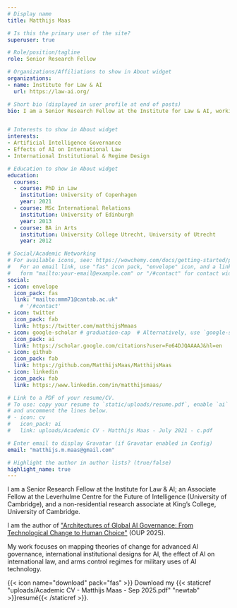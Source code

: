 ```yaml
---
# Display name
title: Matthijs Maas

# Is this the primary user of the site?
superuser: true

# Role/position/tagline
role: Senior Research Fellow

# Organizations/Affiliations to show in About widget
organizations:
- name: Institute for Law & AI 
  url: https://law-ai.org/

# Short bio (displayed in user profile at end of posts)
bio: I am a Senior Research Fellow at the Institute for Law & AI, working on adaptive global governance approaches for AI.  


# Interests to show in About widget
interests:
- Artificial Intelligence Governance
- Effects of AI on International Law
- International Institutional & Regime Design

# Education to show in About widget
education:
  courses:
  - course: PhD in Law 
    institution: University of Copenhagen
    year: 2021
  - course: MSc International Relations
    institution: University of Edinburgh
    year: 2013
  - course: BA in Arts 
    institution: University College Utrecht, University of Utrecht
    year: 2012

# Social/Academic Networking
# For available icons, see: https://wowchemy.com/docs/getting-started/page-builder/#icons
#   For an email link, use "fas" icon pack, "envelope" icon, and a link in the
#   form "mailto:your-email@example.com" or "/#contact" for contact widget.
social:
- icon: envelope
  icon_pack: fas
  link: "mailto:mmm71@cantab.ac.uk"
    # '/#contact'
- icon: twitter
  icon_pack: fab
  link: https://twitter.com/matthijsMmaas
- icon: google-scholar # graduation-cap  # Alternatively, use `google-scholar` icon from `ai` icon pack
  icon_pack: ai
  link: https://scholar.google.com/citations?user=Fe64DJQAAAAJ&hl=en
- icon: github
  icon_pack: fab
  link: https://github.com/MatthijsMaas/MatthijsMaas
- icon: linkedin
  icon_pack: fab
  link: https://www.linkedin.com/in/matthijsmaas/

# Link to a PDF of your resume/CV.
# To use: copy your resume to `static/uploads/resume.pdf`, enable `ai` icons in `params.toml`, 
# and uncomment the lines below.
# - icon: cv
#   icon_pack: ai
#   link: uploads/Academic CV - Matthijs Maas - July 2021 - c.pdf

# Enter email to display Gravatar (if Gravatar enabled in Config)
email: "matthijs.m.maas@gmail.com"

# Highlight the author in author lists? (true/false)
highlight_name: true
---
```


I am a Senior Research Fellow at the Institute for Law & AI; an Associate Fellow at the Leverhulme Centre for the Future of Intelligence (University of Cambridge), and a non-residential research associate at King’s College, University of Cambridge.

I am the author of ["Architectures of Global AI Governance: From Technological Change to Human Choice"](https://global.oup.com/academic/product/architectures-of-global-ai-governance-9780198877837?cc=dk&lang=en&) (OUP 2025).

My work focuses on mapping theories of change for advanced AI governance, international institutional designs for AI, the effect of AI on international law, and arms control regimes for military uses of AI technology.  


{{< icon name="download" pack="fas" >}} Download my {{< staticref "uploads/Academic CV - Matthijs Maas - Sep 2025.pdf" "newtab" >}}resumé{{< /staticref >}}.
